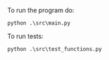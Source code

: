 To run the program do:
```shell
python .\src\main.py
```
To run tests:
```shell
python .\src\test_functions.py
``` 

